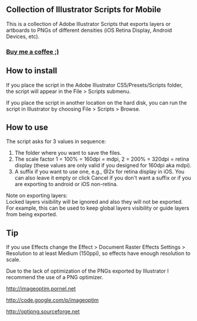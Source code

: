 ## Collection of Illustrator Scripts for Mobile

This is a collection of Adobe Illustrator Scripts that exports layers or artboards to PNGs of different densities (iOS Retina Display, Android Devices, etc).

### [Buy me a coffee ;)](https://www.paypal.com/cgi-bin/webscr?cmd=_donations&business=8KAY97ZNLT7EQ&lc=US&item_name=Herculano%20Campos&item_number=illustrator%2dscripts%2dfor%2dmobile&currency_code=EUR&bn=PP%2dDonationsBF%3abtn_donateCC_LG%2egif%3aNonHosted)

## How to install

If you place the script in the Adobe Illustrator CS5/Presets/Scripts folder, the script will appear in the File > Scripts submenu.

If you place the script in another location on the hard disk, you can run the script in Illustrator by choosing File > Scripts > Browse.

## How to use

The script asks for 3 values in sequence:

1. The folder where you want to save the files.
2. The scale factor 1 = 100% = 160dpi = mdpi, 2 = 200% = 320dpi = retina display (these values are only valid if you designed for 160dpi aka mdpi).
3. A suffix if you want to use one, e.g., @2x for retina display in iOS. You can also leave it empty or click Cancel if you don't want a suffix or if you are exporting to android or iOS non-retina.

Note on exporting layers:  
Locked layers visibility will be ignored and also they will not be exported.
For example, this can be used to keep global layers visibility or guide layers from being exported.

## Tip

If you use Effects change the Effect > Document Raster Effects Settings > Resolution to at least Medium (150ppi), so effects have enough resolution to scale.

Due to the lack of optimization of the PNGs exported by Illustrator I recommend the use of a PNG optimizer.

<http://imageoptim.pornel.net>

<http://code.google.com/p/imageoptim>

<http://optipng.sourceforge.net>